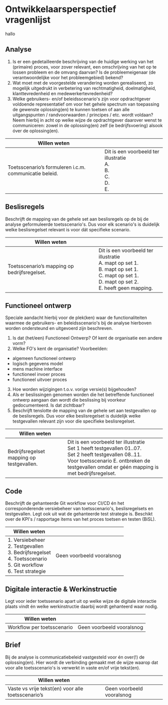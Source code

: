# Ontwikkelaarsperspectief vragenlijst
hallo 
## Analyse
1. Is er een gedetailleerde beschrijving van de huidige werking van het (primaire) proces, voor zover relevant, een omschrijving van het op te lossen probleem en de omvang daarvan? Is de probleemeigenaar (de verantwoordelijke voor het probleemgebied) bekend?
2. Wat moet met de voorgestelde verandering worden gerealiseerd, zo mogelijk uitgedrukt in verbetering van rechtmatigheid, doelmatigheid, klanttevredenheid en medewerkertevredenheid?
3. Welke gebruikers- en/of beleidsscenario's zijn voor opdrachtgever voldoende representatief om voor het gehele spectrum van toepassing de gewenste oplossing(en) te kunnen toetsen of aan alle uitgangspunten / randvoorwaarden / principes / etc. wordt voldaan? Neem hierbij in acht op welke wijze de opdrachtgever daarover wenst te communiceren: zowel in de oplossing(en) zelf (ie bedrijfsvoering) alsook óver de oplossing(en).

| Willen weten                                           |                                                                         |
| ------------------------------------------------------ | ----------------------------------------------------------------------- |
| Toetsscenario’s formuleren i.c.m. communicatie beleid. | Dit is een voorbeeld ter illustratie<br/>A.<br/>B.<br/>C.<br/>D.<br/>E. |

## Beslisregels
Beschrijft de mapping van de gehele set aan beslisregels op de bij de analyse geformuleerde toetsscenario's. Dus voor elk scenario's is duidelijk welke beslisregelset relevant is voor dát specifieke scenario.

| Willen weten                                 |                                                                                                                                                         |
| -------------------------------------------- | ------------------------------------------------------------------------------------------------------------------------------------------------------- |
| Toetsscenario’s mapping op bedrijfsregelset. | Dit is een voorbeeld ter illustratie<br/>A. mapt op set 1.<br/>B. mapt op set 1.<br/>C. mapt op set 1.<br/>D. mapt op set 2.<br/>E. heeft geen mapping. |

## Functioneel ontwerp
Speciale aandacht hierbij voor de plek(ken) waar de functionaliteiten waarmee de gebruikers- en beleidsscenario's bij de analyse hierboven worden ondersteund en uitgevoerd zijn beschreven.

1. Is dat (het/een) Functioneel Ontwerp? Of kent de organisatie een andere vorm?
2. Welke FO's kent de organisatie? Voorbeelden:
  - algemeen functioneel ontwerp​
  - logisch gegevens model​
  - mens machine interface ​
  - functioneel invoer proces​
  - functioneel uitvoer proces
3. Hoe worden wijzigingen t.o.v. vorige versie(s) bijgehouden?
4. Als er beslissingen genomen worden die het betreffende functioneel ontwerp aangaan dan wordt die beslissing bij voorkeur gedocumenteerd. Is dat zichtbaar?
5. Beschrijft tenslotte de mapping van de gehele set aan testgevallen op de beslisregels. Dus voor elke beslisregelset is duidelijk welke testgevallen relevant zijn voor díe specifieke beslisregelset.

| Willen weten                              |                                                                                                                                                                                                                   |
| ----------------------------------------- | ----------------------------------------------------------------------------------------------------------------------------------------------------------------------------------------------------------------- |
| Bedrijfsregelset mapping op testgevallen. | Dit is een voorbeeld ter illustratie<br/>Set 1 heeft testgevallen 01..07.<br/>Set 2 heeft testgevallen 08..11.<br/>Voor toetsscenario E. ontbreken de testgevallen omdat er géén mapping is met bedrijfsregelset. |

## Code
Beschrijft de gehanteerde Git workflow voor CI/CD én het corresponderende versiebeheer van toetsscenario's, beslisregelsets en testgevallen. Legt ook uit wat de gehanteerde test strategie is. Beschikt over de KPI's / rapportage items van het proces toetsen en testen (BiSL).

| Willen weten                                                                                                          |                           |
| --------------------------------------------------------------------------------------------------------------------- | ------------------------- |
| 1. Versiebeheer<br>2. Testgevallen<br>3. Bedrijfsregelset<br>4. Toetsscenario<br>5. Git workflow<br>6. Test strategie | Geen voorbeeld vooralsnog |

## Digitale interactie &amp; Werkinstructie
Legt voor ieder toetssenario apart uit op welke wijze de digitale interactie plaats vindt én welke werkinstructie daarbij wordt gehanteerd waar nodig.

| Willen weten               |                           |
| -------------------------- | ------------------------- |
| Workflow per toetsscenario | Geen voorbeeld vooralsnog |

## Brief
Bij de analyse is communicatiebeleid vastgesteld voor én over(!) de oplossing(en). Hier wordt de verbinding gemaakt met de wijze waarop dat voor alle toetsscenario's is verwerkt in vaste en/of vrije tekst(en).

| Willen weten                                       |                           |
| -------------------------------------------------- | ------------------------- |
| Vaste vs vrije tekst(en) voor alle toetsscenario’s | Geen voorbeeld vooralsnog |
